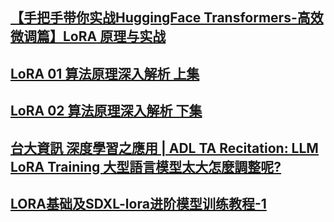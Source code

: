 ## [【手把手带你实战HuggingFace Transformers-高效微调篇】LoRA 原理与实战](https://www.youtube.com/watch?v=-xVJtu9pyoA&t=25s)  
## [LoRA 01 算法原理深入解析 上集](https://www.youtube.com/watch?v=DFE2oIh5v5E)  
## [LoRA 02 算法原理深入解析 下集](https://www.youtube.com/watch?v=klmUoRCTpto)  
## [台大資訊 深度學習之應用 | ADL TA Recitation: LLM LoRA Training 大型語言模型太大怎麼調整呢?](https://www.youtube.com/watch?v=eGQMzbhokg0)  
## [LORA基础及SDXL-lora进阶模型训练教程-1](https://www.bilibili.com/cheese/play/ss11227?query_from=0&search_id=16684329695114148884&search_query=LoRA&csource=common_hpsearch_null_null&spm_id_from=333.337.search-card.all.click)
